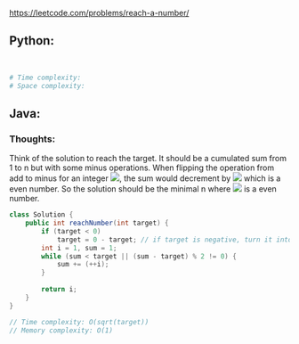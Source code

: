 <https://leetcode.com/problems/reach-a-number/> 

## Python:
```python

        
# Time complexity: 
# Space complexity: 
```

## Java:
### Thoughts:
Think of the solution to reach the target. It should be a cumulated sum from 1 to n but with some minus operations. When flipping the operation from add to minus for an integer <img src="http://chart.googleapis.com/chart?cht=tx&chl= i" style="border:none;">, 
the sum would decrement by <img src="http://chart.googleapis.com/chart?cht=tx&chl= 2*i" style="border:none;"> which is a even number. So the solution should be the minimal n where <img src="http://chart.googleapis.com/chart?cht=tx&chl= \sum_{i=1}^{n}i - target" style="border:none;"> is a even number.
```java
class Solution {
    public int reachNumber(int target) {
        if (target < 0)
            target = 0 - target; // if target is negative, turn it into positive
        int i = 1, sum = 1;
        while (sum < target || (sum - target) % 2 != 0) {
            sum += (++i);
        }
        
        return i;
    }
}

// Time complexity: O(sqrt(target))
// Memory complexity: O(1)
```
